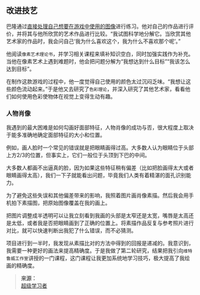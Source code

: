 ## 改进技艺

巴隆通过[直接处理自己想要在游戏中使用的图像](https://yamaeye.pages.dev/2022-06-08/资料/人物/历时5年独自开发游戏《星露谷物语》/)进行练习。他对自己的作品进行评价，并将其与他所欣赏的艺术作品进行比较。“我试图科学地分解它。当欣赏其他艺术家的作品时，我会问自己‘我为什么喜欢这个，我为什么不喜欢那个呢’。”

他阅读`像素艺术理论书`，并学习相关课程来填补知识空白，同时加强实践作为补充。当他在像素艺术上遇到难题时，他会把问题分解为“我想达到什么目标”“我该怎么达到目标”。

在制作这款游戏的过程中，他一度觉得自己使用的颜色太过沉闷乏味。“我想让这些颜色流动起来。”于是他又去研究了`色彩理论`，并深入研究了其他艺术家，看看他们如何使用色彩使物体在视觉上变得生动有趣。


### 人物肖像

我遇到的最大困难是如何勾画好面部特征，人物肖像的成功与否，很大程度上取决于能多准确地确定面部特征的大小和位置。

例如，画人脸时一个常见的错误就是把眼睛画得过高。大多数人认为眼睛位于头部上方2/3的位置，但事实上，它们一般位于头顶到下巴的中间。

大多数人都画不出逼真的脸，因为如果这些特征稍有偏差（比如把脸画得太大或者眼睛画得太高），我们一下子就能看出问题，毕竟我们人类有着精湛的面孔识别能力。

为了避免这些失误和其他偏差带来的影响，我照着图片画肖像素描。然后我会用手机拍下素描图，把原始图像覆盖在我的画上。

把图片调整成半透明可以让我立刻看到我画的头部是太窄还是太宽，嘴唇是太高还是太低，或者我是否把眼睛画到了正确的位置上。将素描作品反复与参考照片进行对比，就可以快速判断出我犯了什么错误，而不必猜测。

项目进行到一半时，我发现从素描比对的方法中得到的回报是递减的。我意识到，我需要一种更好的画法来提高精确度。于是我做了第二轮研究，结果把我引向`维特鲁威工作室`讲授的一门课程，这门课程让我更加系统地学习技巧，极大提高了我绘画的精确度。

>**来源：**  
>[超级学习者](/读书/学习/超级学习者.md)

